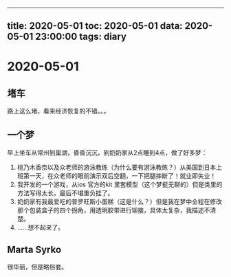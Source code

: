
---
title: 2020-05-01
toc: 2020-05-01
data: 2020-05-01 23:00:00
tags: diary
---


# 2020-05-01

## 堵车

路上这么堵，看来经济恢复的不错。。。





## 一个梦

早上坐车从常州到巢湖，昏昏沉沉，到奶奶家从2点睡到4点，做了好多梦：

1. 桃乃木香奈以及众老师的游泳教练（为什么要有游泳教练？）从美国到日本上班第一天，在众老师的眼前演示双后空翻，一下把腿摔断了！就业即失业！
2. 我开发的一个游戏，从ios 官方的kit 里套模型（这个梦挺无聊的）但是类里的方法写得太长，最后不堪重负挂了。
3. 奶奶家有我最爱吃的普罗旺斯小蛋糕（这是什么？）但是我在梦中全程在修改那个包装盒子的四个拐角，用透明胶带进行铆接，具体太复杂，我描述不清楚。
4. ……想不起来了。

## Marta Syrko

很华丽，但是略俗套。







